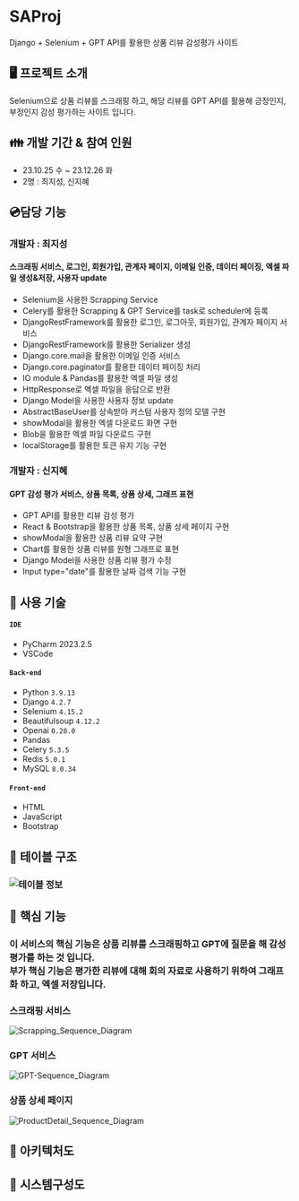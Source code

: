 # SAProj
Django + Selenium + GPT API를 활용한 상품 리뷰 감성평가 사이트

## 🖥️ 프로젝트 소개
Selenium으로 상품 리뷰를 스크래핑 하고, 해당 리뷰를 GPT API를 활용해 긍정인지, 부정인지 감성 평가하는 사이트 입니다.

## 👪 개발 기간 & 참여 인원
* 23.10.25 수 ~ 23.12.26 화
* 2명 : 최지성, 신지혜
## 💿담당 기능
### 개발자 : 최지성
#### 스크래핑 서비스, 로그인, 회원가입, 관계자 페이지, 이메일 인증, 데이터 페이징, 엑셀 파일 생성&저장, 사용자 update
- Selenium을 사용한 Scrapping Service
- Celery를 활용한 Scrapping & GPT Service를 task로 scheduler에 등록
- DjangoRestFramework를 활용한 로그인, 로그아웃, 회원가입, 관계자 페이지 서비스
- DjangoRestFramework를 활용한 Serializer 생성
- Django.core.mail을 활용한 이메일 인증 서비스
- Django.core.paginator를 활용한 데이터 페이징 처리
- IO module & Pandas를 활용한 엑셀 파일 생성
- HttpResponse로 엑셀 파일을 응답으로 반환
- Django Model을 사용한 사용자 정보 update
- AbstractBaseUser를 상속받아 커스텀 사용자 정의 모델 구현
- showModal을 활용한 엑셀 다운로드 화면 구현
- Blob을 활용한 엑셀 파일 다운로드 구현
- localStorage를 활용한 토큰 유지 기능 구현
### 개발자 : 신지혜
#### GPT 감성 평가 서비스, 상품 목록, 상품 상세, 그래프 표현
- GPT API를 활용한 리뷰 감성 평가
- React & Bootstrap을 활용한 상품 목록, 상품 상세 페이지 구현
- showModal을 활용한 상품 리뷰 요약 구현
- Chart를 활용한 상품 리뷰를 원형 그래프로 표현
- Django Model을 사용한 상품 리뷰 평가 수정
- Input type="date"를 활용한 날짜 검색 기능 구현

## 💾 사용 기술
#### `IDE`
- PyCharm 2023.2.5
- VSCode
#### `Back-end`
- Python `3.9.13`
- Django `4.2.7`
- Selenium `4.15.2`
- Beautifulsoup `4.12.2`
- Openai `0.28.0`
- Pandas
- Celery `5.3.5`
- Redis `5.0.1`
- MySQL `8.0.34`
#### `Front-end`
- HTML
- JavaScript
- Bootstrap  

## 📑 테이블 구조
### ![테이블 정보](https://github.com/JIGeons/saProj/assets/118729956/1da1c635-4be5-4605-9a51-4031f2dae700)

## 💙 핵심 기능
### 이 서비스의 핵심 기능은 상품 리뷰를 스크래핑하고 GPT에 질문을 해 감성평가를 하는 것 입니다.<br>부가 핵심 기능은 평가한 리뷰에 대해 회의 자료로 사용하기 위하여 그래프화 하고, 엑셀 저장입니다.<br>
### 스크래핑 서비스
![Scrapping_Sequence_Diagram](https://github.com/JIGeons/saProj/assets/118729956/2129aafe-d2ca-41a6-86a1-3a444ec9c3f3)

### GPT 서비스
![GPT-Sequence_Diagram](https://github.com/JIGeons/saProj/assets/118729956/ea9f054a-7b4d-410e-8c09-82a20957741e)

### 상품 상세 페이지
![ProductDetail_Sequence_Diagram](https://github.com/JIGeons/saProj/assets/118729956/65c63c73-d27e-4541-93a0-d95b3e3e015e)

## 🤎 아키텍처도
## 🖤 시스템구성도
